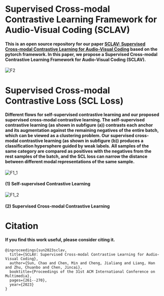 # Supervised Cross-modal Contrastive Learning Framework for Audio-Visual Coding (SCLAV)
#### This is an open source repository for our paper [SCLAV: Supervised Cross-modal Contrastive Learning for Audio-Visual Coding](https://doi.org/10.1145/3581783.3613805) based on the pytorch framework. In this paper, we propose a Supervised Cross-modal Contrastive Learning Framework for Audio-Visual Coding (SCLAV).
![F2](https://github.com/Supersunn/SCLAV/assets/45378715/9a0e3015-8cd9-40bb-b7ea-7611d5bf2b74)

# Supervised Cross-modal Contrastive Loss (SCL Loss)
#### Different flows for self-supervised contrastive learning and our proposed supervised cross-modal contrastive learning. The self-supervised contrastive learning (as shown in subfigure (a)) contrasts each anchor and its augmentation against the remaining negatives of the entire batch, which can be viewed as a clustering problem. Our supervised cross-modal contrastive learning (as shown in subfigure (b)) produces a classification hypersphere guided by weak labels. All samples of the same category are compared as positives with the negatives from the rest samples of the batch, and the SCL loss can narrow the distance between different modal representations of the same sample. 

![F1_1](https://github.com/Supersunn/SCLAV/assets/45378715/12896592-d1df-4bed-b87c-eb050e720fef)
#### (1) Self-supervised Contrastive Learning
![F1_2](https://github.com/Supersunn/SCLAV/assets/45378715/850dfe2a-bca4-4670-96d9-c762318871c3)
#### (2) Supervised Cross-modal Contrastive Learning

# Citation
#### If you find this work useful, please consider citing it.
    @inproceedings{sun2023sclav,
      title={SCLAV: Supervised Cross-modal Contrastive Learning for Audio-Visual Coding},
      author={Sun, Chao and Chen, Min and Cheng, Jialiang and Liang, Han and Zhu, Chuanbo and Chen, Jincai},
      booktitle={Proceedings of the 31st ACM International Conference on Multimedia},
      pages={261--270},
      year={2023}
    }
